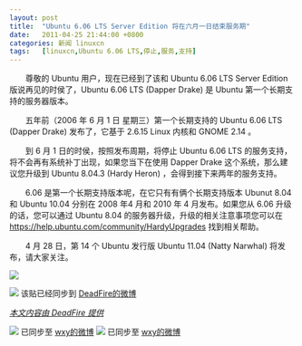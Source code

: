 ```yaml
---
layout: post
title:	"Ubuntu 6.06 LTS Server Edition 将在六月一日结束服务期"
date:	2011-04-25 21:44:00 +0800 
categories:	新闻 linuxcn 
tags:	[linuxcn,Ubuntu 6.06 LTS,停止,服务,支持]
---
```



　　尊敬的 Ubuntu 用户，现在已经到了该和 Ubuntu 6.06 LTS Server Edition 版说再见的时侯了，Ubuntu 6.06 LTS (Dapper Drake) 是 Ubuntu 第一个长期支持的服务器版本。  
  
　　五年前（2006 年 6 月 1 日 星期三）第一个长期支持的 Ubuntu 6.06 LTS (Dapper Drake) 发布了，它基于 2.6.15 Linux 内核和 GNOME 2.14 。  
  
　　到 6 月 1 日的时侯，按照发布周期，将停止 Ubuntu 6.06 LTS 的服务支持，将不会再有系统补丁出现，如果您当下在使用 Dapper Drake 这个系统，那么建议您升级到 Ubuntu 8.04.3 (Hardy Heron) ，会得到接下来两年的服务支持。  
  
　　6.06 是第一个长期支持版本呢，在它只有有俩个长期支持版本 Ubunut 8.04 和 Ubuntu 10.04 分别在 2008 年4 月和 2010 年 4 月发布。如果您从 6.06 升级的话，您可以通过 Ubuntu 8.04 的服务器升级，升级的相关注意事项您可以在 <https://help.ubuntu.com/community/HardyUpgrades> 找到相关帮助。  
  
　　4 月 28 日，第 14 个 Ubuntu 发行版 Ubuntu 11.04 (Natty Narwhal) 将发布，请大家关注。  
  



![](/Asserts/Images//attachment/portal/201104/26/091319wzcbadcw971szjdg.jpg)


  
  
  
 ![](/Asserts/Images//attachment/portal/201104/26/09131947xqqonxqq7sxcln.png) 该贴已经同步到 [DeadFire的微博](http://api.t.sina.com.cn/1676913724/statuses/9640499175)


 


*[本文内容由 DeadFire 提供](http://linux.cn/thread-7103-1-1.html)*
 



![](/Asserts/Images//attachment/portal/201104/26/09131947xqqonxqq7sxcln.png) 已同步至 [wxy的微博](http://api.t.sina.com.cn/1747813575/statuses/9642261721)
![](http://linux.cn/xwb/images/bgimg/icon_logo.png) 已同步至 [wxy的微博](http://api.t.sina.com.cn/1747813575/statuses/9653024705)
